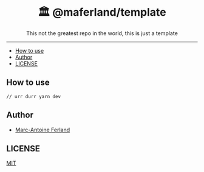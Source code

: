 <div align="center">
<h1>🏛 @maferland/template</h1>

<p>This not the greatest repo in the world, this is just a template </p>
</div>

---

<!-- START doctoc generated TOC please keep comment here to allow auto update -->
<!-- DON'T EDIT THIS SECTION, INSTEAD RE-RUN doctoc TO UPDATE -->

- [How to use](#how-to-use)
- [Author](#author)
- [LICENSE](#license)

<!-- END doctoc generated TOC please keep comment here to allow auto update -->

## How to use

```
// urr durr yarn dev
```

## Author

- [Marc-Antoine Ferland](https://maferland.com)

## LICENSE

[MIT](LICENSE)
